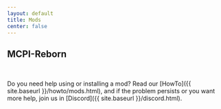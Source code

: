 ```yaml
---
layout: default
title: Mods
center: false
---
```


## MCPI-Reborn

<br />

Do you need help using or installing a mod? Read our [HowTo]({{ site.baseurl }}/howto/mods.html), and if the problem persists or you want more help, join us in [Discord]({{ site.baseurl }}/discord.html).
